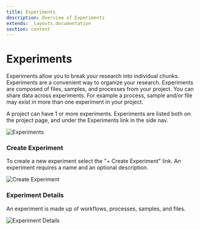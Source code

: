```yaml
---
title: Experiments
description: Overview of Experiments
extends: _layouts.documentation
section: content
---
```


# Experiments
Experiments allow you to break your research into individual chunks. Experiments are a convenient way to organize your
research. Experiments are composed of files, samples, and processes from your project. You can share data across 
experiments. For example a process, sample and/or file may exist in more than one experiment in your project.

A project can have 1 or more experiments. Experiments are listed both on the project page, and under the Experiments
link in the side nav.

![Experiments](/assets/img/experiments/experiments.png)

### Create Experiment

To create a new experiment select the "+ Create Experiment" link. An experiment requires a name and an optional 
description.

![Create Experiment](/assets/img/experiments/create-experiment.png)

### Experiment Details
An experiment is made up of workflows, processes, samples, and files.

![Experiment Details](/assets/img/experiments/experiment-details.png)